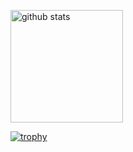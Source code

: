 <p align="left"> 
  <img alt="github stats" height="180px" src="https://github-readme-stats.vercel.app/api?username=s1f10210254&count_private=true&show_icons=true&theme=onedark" />
</p>

[![trophy](https://github-profile-trophy.vercel.app/?username=s1f10210254&theme=onedark&column=7)](https://github.com/ryo-ma/github-profile-trophy)
